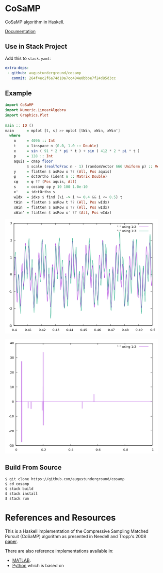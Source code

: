 # CoSaMP

CoSaMP algorithm in Haskell. 

[Documentation](https://augustunderground.github.io/cosamp)

## Use in Stack Project

Add this to `stack.yaml`:

```yaml
extra-deps:
 - github: augustunderground/cosamp
   commit: 264f4ec2f6a74d10a7cc484e0bbbe7f24d85d3cc
```

## Example

```haskell
import CoSaMP
import Numeric.LinearAlgebra
import Graphics.Plot

main :: IO ()
main      = mplot [t, s] >> mplot [tWin, xWin, xWin']
  where 
    n     = 4096 :: Int
    t     = linspace n (0.0, 1.0 :: Double)
    x     = sin ( 91 * 2 * pi * t ) + sin ( 412 * 2 * pi * t )
    p     = 128 :: Int
    aquis = cmap floor 
          $ scale (realToFrac n - 1) (randomVector 666 Uniform p) :: Vector I
    y     = flatten $ asRow x ?? (All, Pos aquis)
    φ     = dctOrtho (ident n :: Matrix Double)
    cφ    = φ ?? (Pos aquis, All)
    s     = cosamp cφ y 10 100 1.0e-10
    x'    = idctOrtho s
    wIdx  = idxs $ find (\i -> i >= 0.4 && i <= 0.5) t
    tWin  = flatten $ asRow t ?? (All, Pos wIdx)
    xWin  = flatten $ asRow x ?? (All, Pos wIdx)
    xWin' = flatten $ asRow x' ?? (All, Pos wIdx)
```

![](docs/result.png)

![](docs/spectrum.png)

## Build From Source

```
$ git clone https://github.com/augustunderground/cosamp
$ cd cosamp
$ stack build
$ stack install
$ stack run
```

# References and Resources

This is a Haskell implementation of the Compressive Sampling Matched Pursuit
(CoSaMP) algorithm as presented in Needell and Tropp's 2008
[paper](http://arxiv.org/abs/0803.2392).

There are also reference implementations available in:
- [MATLAB](https://www.mathworks.com/matlabcentral/fileexchange/32402-cosamp-and-omp-for-sparse-recovery).
- [Python](https://github.com/rfmiotto/CoSaMP) which is based on 
